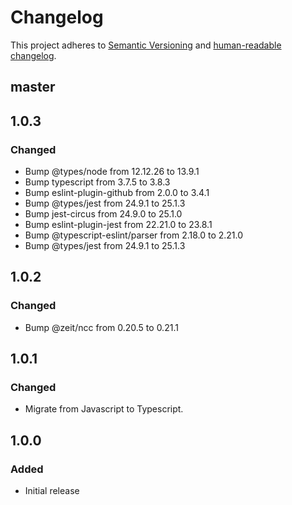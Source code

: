 # Changelog

This project adheres to [Semantic Versioning](https://semver.org/spec/v2.0.0.html)
and [human-readable changelog](https://keepachangelog.com/en/1.0.0/).

## master

## 1.0.3

### Changed

- Bump @types/node from 12.12.26 to 13.9.1
- Bump typescript from 3.7.5 to 3.8.3
- Bump eslint-plugin-github from 2.0.0 to 3.4.1
- Bump @types/jest from 24.9.1 to 25.1.3
- Bump jest-circus from 24.9.0 to 25.1.0
- Bump eslint-plugin-jest from 22.21.0 to 23.8.1
- Bump @typescript-eslint/parser from 2.18.0 to 2.21.0
- Bump @types/jest from 24.9.1 to 25.1.3

## 1.0.2

### Changed

- Bump @zeit/ncc from 0.20.5 to 0.21.1

## 1.0.1

### Changed

- Migrate from Javascript to Typescript.

## 1.0.0

### Added

- Initial release
